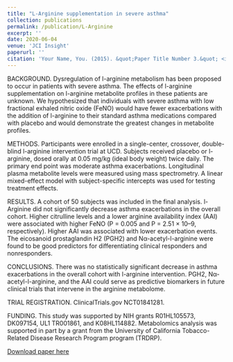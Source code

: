 ```yaml
---
title: "L-Arginine supplementation in severe asthma"
collection: publications
permalink: /publication/L-Arginine
excerpt: ''
date: 2020-06-04
venue: 'JCI Insight'
paperurl: ''
citation: 'Your Name, You. (2015). &quot;Paper Title Number 3.&quot; <i>Journal 1</i>. 1(3).'
---
```

BACKGROUND. Dysregulation of l-arginine metabolism has been proposed to occur in patients with severe asthma. The effects of l-arginine supplementation on l-arginine metabolite profiles in these patients are unknown. We hypothesized that individuals with severe asthma with low fractional exhaled nitric oxide (FeNO) would have fewer exacerbations with the addition of l-arginine to their standard asthma medications compared with placebo and would demonstrate the greatest changes in metabolite profiles.

METHODS. Participants were enrolled in a single-center, crossover, double-blind l-arginine intervention trial at UCD. Subjects received placebo or l-arginine, dosed orally at 0.05 mg/kg (ideal body weight) twice daily. The primary end point was moderate asthma exacerbations. Longitudinal plasma metabolite levels were measured using mass spectrometry. A linear mixed-effect model with subject-specific intercepts was used for testing treatment effects.

RESULTS. A cohort of 50 subjects was included in the final analysis. l-Arginine did not significantly decrease asthma exacerbations in the overall cohort. Higher citrulline levels and a lower arginine availability index (AAI) were associated with higher FeNO (P = 0.005 and P = 2.51 × 10–9, respectively). Higher AAI was associated with lower exacerbation events. The eicosanoid prostaglandin H2 (PGH2) and Nα-acetyl-l-arginine were found to be good predictors for differentiating clinical responders and nonresponders.

CONCLUSIONS. There was no statistically significant decrease in asthma exacerbations in the overall cohort with l-arginine intervention. PGH2, Nα-acetyl-l-arginine, and the AAI could serve as predictive biomarkers in future clinical trials that intervene in the arginine metabolome.

TRIAL REGISTRATION. ClinicalTrials.gov NCT01841281.

FUNDING. This study was supported by NIH grants R01HL105573, DK097154, UL1 TR001861, and K08HL114882. Metabolomics analysis was supported in part by a grant from the University of California Tobacco-Related Disease Research Program program (TRDRP).

[Download paper here](https://df6sxcketz7bb.cloudfront.net/manuscripts/137000/137777/cache/137777.2-20200707155717-covered-253bed37ca4c1ab43d105aefdf7b5536.pdf)
